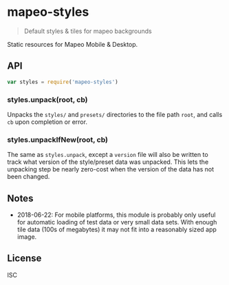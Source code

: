 # mapeo-styles
> Default styles & tiles for mapeo backgrounds

Static resources for Mapeo Mobile & Desktop.

## API

```js
var styles = require('mapeo-styles')
```

### styles.unpack(root, cb)

Unpacks the `styles/` and `presets/` directories to the file path `root`, and calls `cb` upon completion or error.

### styles.unpackIfNew(root, cb)

The same as `styles.unpack`, except a `version` file will also be written to track what version of the style/preset data was unpacked. This lets the unpacking step be nearly zero-cost when the version of the data has not been changed.

## Notes

- 2018-06-22: For mobile platforms, this module is probably only useful for automatic loading of test data or very small data sets. With enough tile data (100s of megabytes) it may not fit into a reasonably sized app image.

## License

ISC
